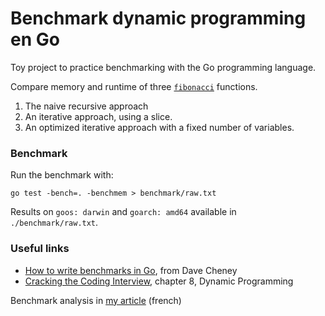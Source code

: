# Benchmark dynamic programming en Go

Toy project to practice benchmarking with the Go programming language.

Compare memory and runtime of three [`fibonacci`](https://en.wikipedia.org/wiki/Fibonacci_number) functions.

1. The naive recursive approach
2. An iterative approach, using a slice.
3. An optimized iterative approach with a fixed number of variables.

### Benchmark 

Run the benchmark with:

````shell
go test -bench=. -benchmem > benchmark/raw.txt
````

Results on `goos: darwin` and `goarch: amd64` available in `./benchmark/raw.txt`.

### Useful links

- [How to write benchmarks in Go](https://dave.cheney.net/2013/06/30/how-to-write-benchmarks-in-go), from Dave Cheney
- [Cracking the Coding Interview](https://www.crackingthecodinginterview.com/), chapter 8, Dynamic Programming


Benchmark analysis in [my article](https://fpaupier.dev/blog/fibonacci-benchmark/) (french)
